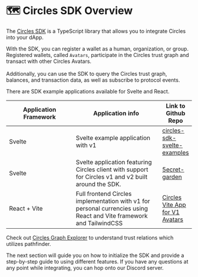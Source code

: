 # 🗺️ Circles SDK Overview

The [Circles SDK](https://www.npmjs.com/package/@circles-sdk/sdk) is a TypeScript library that allows you to integrate Circles into your dApp.&#x20;

With the SDK, you can register a wallet as a human, organization, or group. Registered wallets, called `Avatars`, participate in the Circles trust graph and transact with other Circles Avatars.\
\
Additionally, you can use the SDK to query the Circles trust graph, balances, and transaction data, as well as subscribe to protocol events.

There are SDK example applications available for Svelte and React.

<table><thead><tr><th width="223">Application Framework</th><th width="297">Application info</th><th>Link to Github Repo</th></tr></thead><tbody><tr><td>Svelte</td><td>Svelte example application with v1</td><td><a href="https://github.com/aboutcircles/circles-sdk-svelte-examples">circles-sdk-svelte-examples</a></td></tr><tr><td>Svelte</td><td>Svelte application featuring Circles client with support for Circles v1 and v2 built around the SDK.</td><td><a href="https://github.com/aboutcircles/5ecret-garden">5ecret-garden</a></td></tr><tr><td>React + Vite</td><td>Full frontend Circles implementation with v1 for personal currencies using React and Vite framework and TailwindCSS</td><td><a href="https://github.com/vanshika-srivastava/circles-vite-app/tree/circles-sdk-v0.9.0">Circles Vite App for V1 Avatars</a></td></tr></tbody></table>



Check out [Circles Graph Explorer](https://data.aboutcircles.com/graph-explorer) to understand trust relations which utilizes pathfinder.

The next section will guide you on how to initialize the SDK and provide a step-by-step guide to using different features. If you have any questions at any point while integrating, you can hop onto our Discord server.
